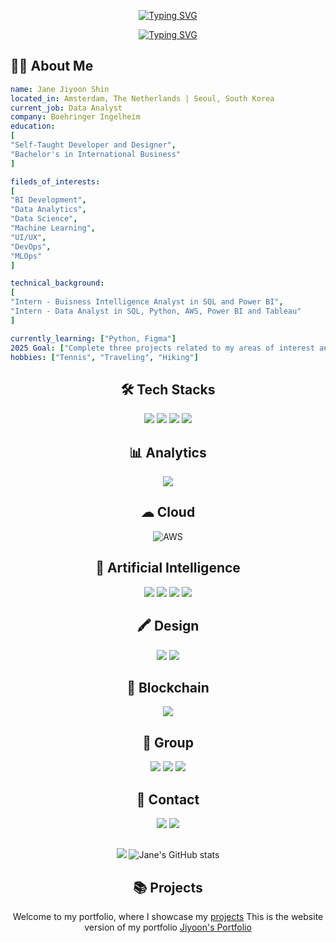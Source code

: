 <div align="center">
 
<a href="https://git.io/typing-svg"><img src="https://readme-typing-svg.demolab.com?font=Quantico&size=26&pause=1000&color=53F757&width=435&lines=Hi+there!+;Welcome+to+Jane's+GitHub+-+%E2%99%A1;I+am+a+data+analyst+and+BI+developer.;based+in+Amsterdam+and+Seoul;We+can+connect+on+LinkedIn%2C+Gmail.;I+am+also+interested+in+UI%2FUX.;Please+feel+free+to+contact+me!" alt="Typing SVG" /></a>

<a href="https://git.io/typing-svg"><img src="https://readme-typing-svg.demolab.com?font=Orbit&size=26&pause=1000&color=53F757&width=435&lines=%EC%95%88%EB%85%95%ED%95%98%EC%84%B8%EC%9A%94!;%EC%A0%80%EC%9D%98+%EA%B9%83%ED%97%99%EC%97%90+%EC%98%A4%EC%8B%A0+%EA%B2%83%EC%9D%84+%ED%99%98%EC%98%81%ED%95%A9%EB%8B%88%EB%8B%A4+-+%E2%99%A1;%EC%A0%80%EB%8A%94+%EB%8D%B0%EC%9D%B4%ED%84%B0%EB%B6%84%EC%84%9D%EA%B3%BC+BI%EB%A5%BC+%ED%95%98%EA%B3%A0%EC%9E%88%EC%8A%B5%EB%8B%88%EB%8B%A4.;%EC%95%94%EC%8A%A4%ED%85%8C%EB%A5%B4%EB%8B%B4%EA%B3%BC+%EC%84%9C%EC%9A%B8%EC%97%90%EC%84%9C+%EC%9D%BC%ED%95%98%EA%B3%A0%EC%9E%88%EC%8A%B5%EB%8B%88%EB%8B%A4.;%EA%B6%81%EA%B8%88%ED%95%9C%EA%B2%8C+%EC%9E%88%EB%8B%A4%EB%A9%B4+%EC%96%B8%EC%A0%9C%EB%93%A0+%EC%97%B0%EB%9D%BD%EC%A3%BC%EC%84%B8%EC%9A%94!;%EC%A0%80%EB%8A%94+UI%2FUX%EC%97%90%EB%8F%84+%EA%B4%80%EC%8B%AC%EC%9D%B4+%EC%9E%88%EC%8A%B5%EB%8B%88%EB%8B%A4.;%EA%B0%90%EC%82%AC%ED%95%A9%EB%8B%88%EB%8B%A4." alt="Typing SVG" /></a>

</div>

## 👩‍💻 About Me

```yaml
name: Jane Jiyoon Shin
located_in: Amsterdam, The Netherlands | Seoul, South Korea
current_job: Data Analyst
company: Boehringer Ingelheim
education:
[
"Self-Taught Developer and Designer",
"Bachelor's in International Business"
]

fileds_of_interests:
[
"BI Development",
"Data Analytics",
"Data Science",
"Machine Learning",
"UI/UX",
"DevOps",
"MLOps"
]

technical_background:
[
"Intern - Buisness Intelligence Analyst in SQL and Power BI",
"Intern - Data Analyst in SQL, Python, AWS, Power BI and Tableau"
]

currently_learning: ["Python, Figma"]
2025 Goal: ["Complete three projects related to my areas of interest and learn and become proficient in Python and Figma"]
hobbies: ["Tennis", "Traveling", "Hiking"]
```



<div align="center">
 


## 🛠️ Tech Stacks
<img src="https://img.shields.io/badge/python-3776AB?style=for-the-badge&logo=python&logoColor=white"> <img src="https://img.shields.io/badge/Numpy-777BB4?style=for-the-badge&logo=numpy&logoColor=white"> <img src="https://img.shields.io/badge/Pandas-2C2D72?style=for-the-badge&logo=pandas&logoColor=white">  <img src="https://img.shields.io/badge/mysql-4479A1?style=for-the-badge&logo=mysql&logoColor=white">

## 📊 Analytics

<img src="https://img.shields.io/badge/Tableau-E97627?style=for-the-badge&logo=Tableau&logoColor=white">

## ☁ Cloud
<img alt="AWS" src="https://img.shields.io/badge/Amazon AWS-f7f7f7?style=for-the-badge&logo=AmazonAWS&logoColor=f89400"> 

## 🤖 Artificial Intelligence 
<img src="https://img.shields.io/badge/ChatGPT-74aa9c?style=for-the-badge&logo=openai&logoColor=white"> <img src="https://img.shields.io/badge/Claude-D97757?style=for-the-badge&logo=claude&logoColor=white"> <img src="https://img.shields.io/badge/Google%20Gemini-8E75B2?style=for-the-badge&logo=googlegemini&logoColor=white"> <img src="https://img.shields.io/badge/Perplexity-1FB8CD?style=for-the-badge&logo=perplexity&logoColor=white">

## 🖍 Design
<img src="https://img.shields.io/badge/Adobe%20Illustrator-FF9A00?style=for-the-badge&logo=adobe%20illustrator&logoColor=white"> <img src="https://img.shields.io/badge/Figma-F24E1E?style=for-the-badge&logo=figma&logoColor=white">

## 🔗 Blockchain
<img src="https://img.shields.io/badge/Coinbase-0052FF?style=for-the-badge&logo=Coinbase&logoColor=white">

## 🤜 Group
<img src="https://img.shields.io/badge/Slack-4A154B?style=for-the-badge&logo=slack&logoColor=white"> <img src="https://img.shields.io/badge/Microsoft_Teams-6264A7?style=for-the-badge&logo=microsoft-teams&logoColor=white"> <img src="https://img.shields.io/badge/Zoom-2D8CFF?style=for-the-badge&logo=zoom&logoColor=white"> 


## 📱 Contact
<img src="https://img.shields.io/badge/Gmail-D14836?style=for-the-badge&logo=gmail&logoColor=white"> <img src="https://img.shields.io/badge/WhatsApp-25D366?style=for-the-badge&logo=whatsapp&logoColor=white">






##

 <img src="https://github-readme-stats.vercel.app/api/top-langs/?username=janejiyoon&layout=compact&theme=dark" /> ![Jane's GitHub stats](https://github-readme-stats.vercel.app/api?username=janejiyoon&show_icons=true&theme=radical)





## 📚 Projects  
Welcome to my portfolio, where I showcase my [projects](https://github.com/jiyoonjane/Portfolio_guide)
This is the website version of my portfolio [Jiyoon's Portfolio](https://jiyoonjane.github.io/)



</div>
